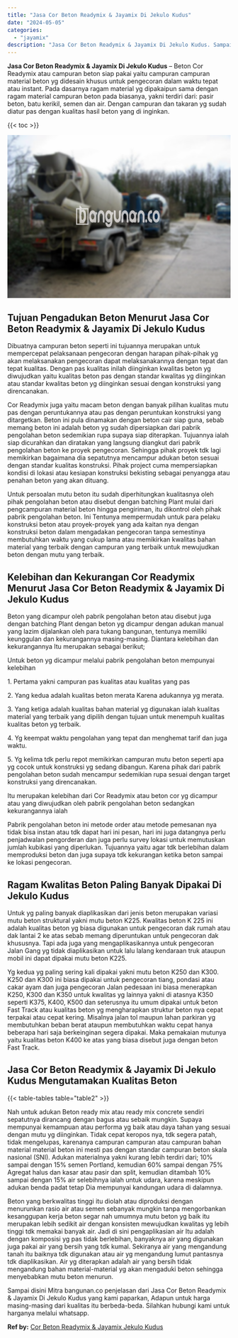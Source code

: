 ```yaml
---
title: "Jasa Cor Beton Readymix & Jayamix Di Jekulo Kudus"
date: "2024-05-05"
categories: 
  - "jayamix"
description: "Jasa Cor Beton Readymix & Jayamix Di Jekulo Kudus. Sampai disini Mitra bangunan.co penjelasan dari Jasa Cor Beton Readymix & Jayamix Di Jekulo Kudus yang kam..."
---
```


**Jasa Cor Beton Readymix & Jayamix Di Jekulo Kudus** – Beton Cor Readymix atau campuran beton siap pakai yaitu campuran campuran material beton yg didesain khusus untuk pengecoran dalam waktu tepat atau instant. Pada dasarnya ragam material yg dipakaipun sama dengan ragam material campuran beton pada biasanya, yakni terdiri dari: pasir beton, batu kerikil, semen dan air. Dengan campuran dan takaran yg sudah diatur pas dengan kualitas hasil beton yang di inginkan.

{{< toc >}}

![Jasa Cor Beton Readymix & Jayamix Di Jekulo Kudus](/images/jasa-cor-readymix-13.png)

## Tujuan Pengadukan Beton Menurut Jasa Cor Beton Readymix & Jayamix Di Jekulo Kudus

Dibuatnya campuran beton seperti ini tujuannya merupakan untuk mempercepat pelaksanaan pengecoran dengan harapan pihak-pihak yg akan melaksanakan pengecoran dapat melaksanakannya dengan tepat dan tepat kualitas. Dengan pas kualitas inilah diinginkan kwalitas beton yg diwujudkan yaitu kualitas beton pas dengan standar kwalitas yg diinginkan atau standar kwalitas beton yg diinginkan sesuai dengan konstruksi yang direncanakan.

Cor Readymix juga yaitu macam beton dengan banyak pilihan kualitas mutu pas dengan peruntukannya atau pas dengan peruntukan konstruksi yang ditargetkan. Beton ini pula dinamakan dengan beton cair siap guna, sebab memang beton ini adalah beton yg sudah dipersiapkan dari pabrik pengolahan beton sedemikian rupa supaya siap diterapkan. Tujuannya ialah siap dicurahkan dan diratakan yang langsung diangkut dari pabrik pengolahan beton ke proyek pengecoran. Sehingga pihak proyek tdk lagi memikirkan bagaimana dia sepatutnya mencampur adukan beton sesuai dengan standar kualitas konstruksi. Pihak project cuma mempersiapkan kondisi di lokasi atau kesiapan konstruksi bekisting sebagai penyangga atau penahan beton yang akan dituang.

Untuk persoalan mutu beton itu sudah diperhitungkan kualitasnya oleh pihak pengolahan beton atau disebut dengan batching Plant mulai dari pengcampuran material beton hingga pengiriman, itu dikontrol oleh pihak pabrik pengolahan beton. Ini Tentunya mempermudah untuk para pelaku konstruksi beton atau proyek-proyek yang ada kaitan nya dengan konstruksi beton dalam mengadakan pengecoran tanpa semestinya membutuhkan waktu yang cukup lama atau memikirkan kwalitas bahan material yang terbaik dengan campuran yang terbaik untuk mewujudkan beton dengan mutu yang terbaik.

## Kelebihan dan Kekurangan Cor Readymix Menurut Jasa Cor Beton Readymix & Jayamix Di Jekulo Kudus

Beton yang dicampur oleh pabrik pengolahan beton atau disebut juga dengan batching Plant dengan beton yg dicampur dengan adukan manual yang lazim dijalankan oleh para tukang bangunan, tentunya memiliki keunggulan dan kekurangannya masing-masing. Diantara kelebihan dan kekurangannya Itu merupakan sebagai berikut;

Untuk beton yg dicampur melalui pabrik pengolahan beton mempunyai kelebihan

1\. Pertama yakni campuran pas kualitas atau kualitas yang pas

2\. Yang kedua adalah kualitas beton merata Karena adukannya yg merata.

3\. Yang ketiga adalah kualitas bahan material yg digunakan ialah kualitas material yang terbaik yang dipilih dengan tujuan untuk menempuh kualitas kualitas beton yg terbaik.

4\. Yg keempat waktu pengolahan yang tepat dan menghemat tarif dan juga waktu.

5\. Yg kelima tdk perlu repot memikirkan campuran mutu beton seperti apa yg cocok untuk konstruksi yg sedang dibangun. Karena pihak dari pabrik pengolahan beton sudah mencampur sedemikian rupa sesuai dengan target konstruksi yang direncanakan.

Itu merupakan kelebihan dari Cor Readymix atau beton cor yg dicampur atau yang diwujudkan oleh pabrik pengolahan beton sedangkan kekurangannya ialah

Pabrik pengolahan beton ini metode order atau metode pemesanan nya tidak bisa instan atau tdk dapat hari ini pesan, hari ini juga datangnya perlu penjadwalan pengorderan dan juga perlu survey lokasi untuk memutuskan jumlah kubikasi yang diperlukan. Tujuannya yaitu agar tdk berlebihan dalam memproduksi beton dan juga supaya tdk kekurangan ketika beton sampai ke lokasi pengecoran.

## Ragam Kwalitas Beton Paling Banyak Dipakai Di Jekulo Kudus

Untuk yg paling banyak diaplikasikan dari jenis beton merupakan variasi mutu beton struktural yakni mutu beton K225. Kwalitas beton K 225 ini adalah kualitas beton yg biasa digunakan untuk pengecoran dak rumah atau dak lantai 2 ke atas sebab memang diperuntukan untuk pengecoran dak khususnya. Tapi ada juga yang mengaplikasikannya untuk pengecoran Jalan Gang yg tidak diaplikasikan untuk lalu lalang kendaraan truk ataupun mobil ini dapat dipakai mutu beton K225.

Yg kedua yg paling sering kali dipakai yakni mutu beton K250 dan K300. K250 dan K300 ini biasa dipakai untuk pengecoran tiang, pondasi atau cakar ayam dan juga pengecoran Jalan pedesaan ini biasa menerapkan K250, K300 dan K350 untuk kwalitas yg lainnya yakni di atasnya K350 seperti K375, K400, K500 dan seterusnya itu umum dipakai untuk beton Fast Track atau kualitas beton yg mengharapkan struktur beton nya cepat terpakai atau cepat kering. Misalnya jalan tol maupun lahan parkiran yg membutuhkan beban berat ataupun membutuhkan waktu cepat hanya beberapa hari saja berkeinginan segera dipakai. Maka pemakaian mutunya yaitu kualitas beton K400 ke atas yang biasa disebut juga dengan beton Fast Track.

## Jasa Cor Beton Readymix & Jayamix Di Jekulo Kudus Mengutamakan Kualitas Beton

{{< table-tables table="table2" >}}

Nah untuk adukan Beton ready mix atau ready mix concrete sendiri sepatutnya dirancang dengan bagus atau sebaik mungkin. Supaya mempunyai kemampuan atau performa yg baik atau daya tahan yang sesuai dengan mutu yg diinginkan. Tidak cepat keropos nya, tdk segera patah, tidak mengelupas, karenanya campuran campuran atau campuran bahan material material beton ini mesti pas dengan standar campuran beton skala nasional (SNI). Adukan materialnya yakni kurang lebih terdiri dari; 10% sampai dengan 15% semen Portland, kemudian 60% sampai dengan 75% Agregat halus dan kasar atau pasir dan split, kemudian ditambah 10% sampai dengan 15% air selebihnya ialah untuk udara, karena meskipun adukan benda padat tetap Dia mempunyai kandungan udara di dalamnya.

Beton yang berkwalitas tinggi itu diolah atau diproduksi dengan menurunkan rasio air atau semen sebanyak mungkin tanpa mengorbankan kesanggupan kerja beton segar nah umumnya mutu beton yg baik itu merupakan lebih sedikit air dengan konsisten mewujudkan kwalitas yg lebih tinggi tdk memakai banyak air. Jadi di sini pengaplikasian air Itu adalah dengan komposisi yg pas tidak berlebihan, banyaknya air yang digunakan juga pakai air yang bersih yang tdk kumal. Sekiranya air yang mengandung tanah itu baiknya tdk digunakan atau air yg mengandung lumut pantasnya tdk diaplikasikan. Air yg diterapkan adalah air yang bersih tidak mengandung bahan material-material yg akan mengaduki beton sehingga menyebabkan mutu beton menurun.

Sampai disini Mitra bangunan.co penjelasan dari Jasa Cor Beton Readymix & Jayamix Di Jekulo Kudus yang kami paparkan, Adapun untuk harga masing-masing dari kualitas itu berbeda-beda. Silahkan hubungi kami untuk harganya melalui whatsapp.

**Ref by:** [Cor Beton Readymix & Jayamix Jekulo Kudus](https://id.wikipedia.org/wiki/Cor)
